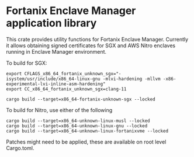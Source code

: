 # Fortanix Enclave Manager application library

This crate provides utility functions for Fortanix Enclave Manager.
Currently it allows obtaining signed certificates for SGX and AWS Nitro enclaves running in Enclave Manager environment.

To build for SGX:
```
export CFLAGS_x86_64_fortanix_unknown_sgx="-isystem/usr/include/x86_64-linux-gnu -mlvi-hardening -mllvm -x86-experimental-lvi-inline-asm-hardening"
export CC_x86_64_fortanix_unknown_sgx=clang-11

cargo build --target=x86_64-fortanix-unknown-sgx --locked
```

To build for Nitro, use either of the following
```
cargo build --target=x86_64-unknown-linux-musl --locked
cargo build --target=x86_64-unknown-linux-gnu --locked
cargo build --target=x86_64-unknown-linux-fortanixvme --locked
```

Patches might need to be applied, these are available on root level Cargo.toml.

